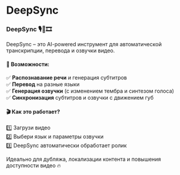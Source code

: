 # DeepSync
### DeepSync 🎙️🔁🎞️  

DeepSync – это AI-powered инструмент для автоматической транскрипции, перевода и озвучки видео.  

#### 🚀 Возможности:  
✅ **Распознавание речи** и генерация субтитров  
✅ **Перевод** на разные языки  
✅ **Генерация озвучки** (с изменением тембра и синтезом голоса)  
✅ **Синхронизация** субтитров и озвучки с движением губ  

#### 🎬 Как это работает?  
1️⃣ Загрузи видео  
2️⃣ Выбери язык и параметры озвучки  
3️⃣ DeepSync автоматически обработает ролик  

Идеально для дубляжа, локализации контента и повышения доступности видео 🔥
